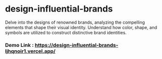 # design-influential-brands
Delve into the designs of renowned brands, analyzing the compelling elements that shape their visual identity. Understand how color, shape, and symbols are utilized to construct distinctive brand identities.

### Demo Link : https://design-influential-brands-ljhqnoir1.vercel.app/

